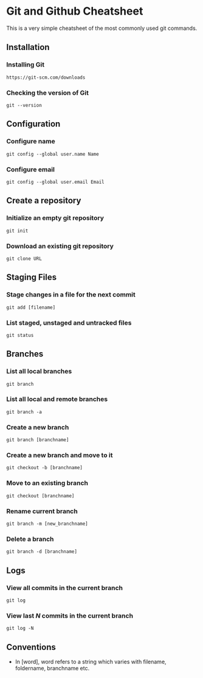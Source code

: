 # Git and Github Cheatsheet

This is a very simple cheatsheet of the most commonly used git commands.

## Installation

### Installing Git

````
https://git-scm.com/downloads
````

### Checking the version of Git

```
git --version
```

## Configuration

### Configure name

```
git config --global user.name Name
```

### Configure email

```
git config --global user.email Email
```

## Create a repository

### Initialize an empty git repository

```
git init
```

### Download an existing git repository 

```
git clone URL
```

## Staging Files

### Stage changes in a file for the next commit

```
git add [filename]
```

### List staged, unstaged and  untracked files

```
git status
```

## Branches

### List all local branches

```
git branch
```

### List all local and remote branches

```
git branch -a
```

### Create a new branch

```
git branch [branchname]
```

### Create a new branch and move to it 

```
git checkout -b [branchname]
```

### Move to an existing branch

```
git checkout [branchname]
```

### Rename current branch

```
git branch -m [new_branchname]
```

### Delete a branch

```
git branch -d [branchname]
```

## Logs

### View all commits in the current branch

```
git log
```

### View last *N* commits in the current branch

```
git log -N
```

## Conventions

- In [word], word refers to a string which varies with filename, foldername, branchname etc.

